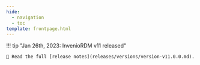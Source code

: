 ```yaml
---
hide:
  - navigation
  - toc
template: frontpage.html
---
```


!!! tip "Jan 26th, 2023: InvenioRDM v11 released"

    🚀 Read the full [release notes](releases/versions/version-v11.0.0.md).
